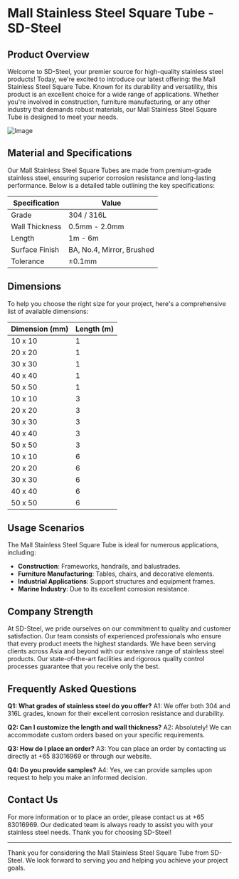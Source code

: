 # Mall Stainless Steel Square Tube - SD-Steel

## Product Overview

Welcome to SD-Steel, your premier source for high-quality stainless steel products! Today, we're excited to introduce our latest offering: the Mall Stainless Steel Square Tube. Known for its durability and versatility, this product is an excellent choice for a wide range of applications. Whether you're involved in construction, furniture manufacturing, or any other industry that demands robust materials, our Mall Stainless Steel Square Tube is designed to meet your needs.

![Image](https://github.com/user-attachments/assets/2567258e-e124-4816-932d-1809bd27ef0b)

## Material and Specifications

Our Mall Stainless Steel Square Tubes are made from premium-grade stainless steel, ensuring superior corrosion resistance and long-lasting performance. Below is a detailed table outlining the key specifications:

| Specification          | Value                         |
|------------------------|-------------------------------|
| Grade                  | 304 / 316L                    |
| Wall Thickness         | 0.5mm - 2.0mm                 |
| Length                 | 1m - 6m                       |
| Surface Finish         | BA, No.4, Mirror, Brushed     |
| Tolerance              | ±0.1mm                        |

## Dimensions

To help you choose the right size for your project, here's a comprehensive list of available dimensions:

| Dimension (mm) | Length (m) |
|----------------|------------|
| 10 x 10        | 1          |
| 20 x 20        | 1          |
| 30 x 30        | 1          |
| 40 x 40        | 1          |
| 50 x 50        | 1          |
| 10 x 10        | 3          |
| 20 x 20        | 3          |
| 30 x 30        | 3          |
| 40 x 40        | 3          |
| 50 x 50        | 3          |
| 10 x 10        | 6          |
| 20 x 20        | 6          |
| 30 x 30        | 6          |
| 40 x 40        | 6          |
| 50 x 50        | 6          |

## Usage Scenarios

The Mall Stainless Steel Square Tube is ideal for numerous applications, including:
- **Construction**: Frameworks, handrails, and balustrades.
- **Furniture Manufacturing**: Tables, chairs, and decorative elements.
- **Industrial Applications**: Support structures and equipment frames.
- **Marine Industry**: Due to its excellent corrosion resistance.

## Company Strength

At SD-Steel, we pride ourselves on our commitment to quality and customer satisfaction. Our team consists of experienced professionals who ensure that every product meets the highest standards. We have been serving clients across Asia and beyond with our extensive range of stainless steel products. Our state-of-the-art facilities and rigorous quality control processes guarantee that you receive only the best.

## Frequently Asked Questions

**Q1: What grades of stainless steel do you offer?**
A1: We offer both 304 and 316L grades, known for their excellent corrosion resistance and durability.

**Q2: Can I customize the length and wall thickness?**
A2: Absolutely! We can accommodate custom orders based on your specific requirements.

**Q3: How do I place an order?**
A3: You can place an order by contacting us directly at +65 83016969 or through our website.

**Q4: Do you provide samples?**
A4: Yes, we can provide samples upon request to help you make an informed decision.

## Contact Us

For more information or to place an order, please contact us at +65 83016969. Our dedicated team is always ready to assist you with your stainless steel needs. Thank you for choosing SD-Steel!

---

Thank you for considering the Mall Stainless Steel Square Tube from SD-Steel. We look forward to serving you and helping you achieve your project goals.